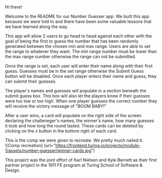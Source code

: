 Hi there!

Welcome to the README for our Number Guesser app.  We built this app because we were told to and there have been some valuable lessons that we have learned along the way.  

This app will allow 2 users to go head to head against each other with the goal of being the first to guess the number that has been randomly generated between the chosen min and max range.  Users are able to set the range to whatever they want.  The min range number must be lower than the max range number otherwise the range can not be submitted.

Once the range is set, each user will enter their name along with their first guess.  Guesses must be in the set range otherwise the Submit Guess button will be disabled.  Once each player enters their name and guess, they can submit their guesses.  

The player's names and guesses will populate in a section beneath the submit guess box.  This box will also let the players know if their guesses were too low or too high.  When one player guesses the correct number they will receive the victory message of "BOOM BABY!"  

After a user wins, a card will populate on the right side of the screen declaring the challeneger's names, the winner's name, how many guesses it took and how long the round lasted.  These cards can be deleted by clicking on the x button in the bottom right of each card.  

This is the comp we were given to recreate.  We pretty much nailed it.  
![Comp recreation] (url="https://frontend.turing.io/projects/module-1/assets/number-guesser/winner-cards.jpg")

This project was the joint effort of Karl Nielsen and Kyle Barnett as their first partner project in the 1911 FE program at Turing School of Software & Design.  
